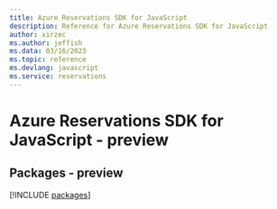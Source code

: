 ```yaml
---
title: Azure Reservations SDK for JavaScript
description: Reference for Azure Reservations SDK for JavaScript
author: xirzec
ms.author: jeffish
ms.data: 03/16/2023
ms.topic: reference
ms.devlang: javascript
ms.service: reservations
---
```

# Azure Reservations SDK for JavaScript - preview
## Packages - preview
[!INCLUDE [packages](reservations-index.md)]
